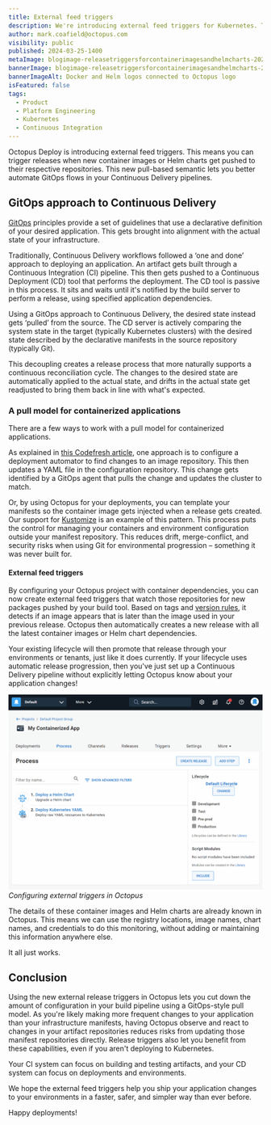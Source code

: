 ```yaml
---
title: External feed triggers
description: We're introducing external feed triggers for Kubernetes. This monitors Helm chart repositories and container image registries referenced in your deployment steps. When it detects a new version, Octopus automatically creates a release.
author: mark.coafield@octopus.com
visibility: public
published: 2024-03-25-1400
metaImage: blogimage-releasetriggersforcontainerimagesandhelmcharts-2024-1500x800-v2.png
bannerImage: blogimage-releasetriggersforcontainerimagesandhelmcharts-2024-1500x800-v2.png
bannerImageAlt: Docker and Helm logos connected to Octopus logo
isFeatured: false
tags: 
  - Product
  - Platform Engineering
  - Kubernetes
  - Continuous Integration
---
```


Octopus Deploy is introducing external feed triggers. This means you can trigger releases when new container images or Helm charts get pushed to their respective repositories. This new pull-based semantic lets you better automate GitOps flows in your Continuous Delivery pipelines.

## GitOps approach to Continuous Delivery

[GitOps](https://opengitops.dev/) principles provide a set of guidelines that use a declarative definition of your desired application. This gets brought into alignment with the actual state of your infrastructure.

Traditionally, Continuous Delivery workflows followed a ‘one and done’ approach to deploying an application. An artifact gets built through a Continuous Integration (CI) pipeline. This then gets pushed to a Continuous Deployment (CD) tool that performs the deployment. The CD tool is passive in this process. It sits and waits until it's notified by the build server to perform a release, using specified application dependencies.

Using a GitOps approach to Continuous Delivery, the desired state instead gets ‘pulled’ from the source. The CD server is actively comparing the system state in the target (typically Kubernetes clusters) with the desired state described by the declarative manifests in the source repository (typically Git). 

This decoupling creates a release process that more naturally supports a continuous reconciliation cycle. The changes to the desired state are automatically applied to the actual state, and drifts in the actual state get readjusted to bring them back in line with what's expected.

### A pull model for containerized applications

There are a few ways to work with a pull model for containerized applications.

As explained in [this Codefresh article](https://codefresh.io/learn/gitops/gitops-workflow-vs-traditional-workflow-what-is-the-difference/),  one approach is to configure a deployment automator to find changes to an image repository. This then updates a YAML file in the configuration repository. This change gets identified by a GitOps agent that pulls the change and updates the cluster to match.

Or, by using Octopus for your deployments, you can template your manifests so the container image gets injected when a release gets created. Our support for [Kustomize](https://octopus.com/docs/deployments/kubernetes/kustomize) is an example of this pattern. This process puts the control for managing your containers and environment configuration outside your manifest repository. This reduces drift, merge-conflict, and security risks when using Git for environmental progression – something it was never built for.

#### External feed triggers

By configuring your Octopus project with container dependencies, you can now create external feed triggers that watch those repositories for new packages pushed by your build tool. Based on tags and [version rules](https://octopus.com/docs/releases/channels#version-rules), it detects if an image appears that is later than the image used in your previous release. Octopus then automatically creates a new release with all the latest container images or Helm chart dependencies. 

Your existing lifecycle will then promote that release through your environments or tenants, just like it does currently. If your lifecycle uses automatic release progression, then you've just set up a Continuous Delivery pipeline without explicitly letting Octopus know about your application changes! 

![Configurating external triggers](external-triggers.gif "width=500")*Configuring external triggers in Octopus*

The details of these container images and Helm charts are already known in Octopus. This means we can use the registry locations, image names, chart names, and credentials to do this monitoring, without adding or maintaining this information anywhere else.

It all just works.

## Conclusion

Using the new external release triggers in Octopus lets you cut down the amount of configuration in your build pipeline using a GitOps-style pull model. As you're likely making more frequent changes to your application than your infrastructure manifests, having Octopus observe and react to changes in your artifact repositories reduces risks from updating those manifest repositories directly. Release triggers also let you benefit from these capabilities, even if you aren't deploying to Kubernetes.

Your CI system can focus on building and testing artifacts, and your CD system can focus on deployments and environments.

We hope the external feed triggers help you ship your application changes to your environments in a faster, safer, and simpler way than ever before.

Happy deployments!
